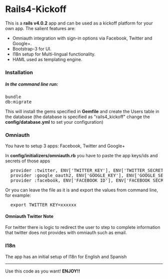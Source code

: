 <h1>Rails4-Kickoff</h1>

<p>This is a <strong>rails v4.0.2</strong> app and can be used as a kickoff platform for your own app. The salient features are:
<ul>
	<li>Omniauth integration with sign-in options via Facebook, Twitter and Google+.</li>
	<li>Bootstrap-3 for UI.</li>
	<li>I18n setup for Multi-lingual functionality.</li>
	<li>HAML used as templating engine.</li>
</ul>

<h3>Installation</h3>

<h5>In the command line run:</h5> 
<pre>
bundle
db:migrate
</pre>

<p>This will install the gems specified in <strong>Gemfile</strong> and create the Users table in the database (the database is specified as "rails4_kickoff" change the <strong>config/database.yml</strong> to set your configuration)</p>

<h3>Omniauth</h3>
<p>You have to setup 3 apps: Facebook, Twitter and Google+</p>
<p>In <strong>config/initializers/omniauth.rb</strong> you have to paste the app keys/ids and secrets of those apps</p>
<pre>
  provider :twitter, ENV['TWITTER_KEY'], ENV['TWITTER_SECRET']
  provider :google_oauth2, ENV['GOOGLE_KEY'], ENV['GOOGLE_SECRET']
  provider :facebook, ENV['FACEBOOK_ID'], ENV['FACEBOOK_SECRET']
</pre>

<p>Or you can leave the file as it is and export the values from command line, for example:</>
<pre>
  export TWITTER_KEY=xxxxxx
</pre>

<h4>Omniauth Twitter Note</h4>
<p>For twitter there is logic to redirect the user to step to complete information that twitter does not provides with omniauth such as email.</p>

<h3>I18n</h3>
<p>The app has an initial setup of I18n for English and Spanish</p>


<hr>
<p>Use this code as you want! <strong>ENJOY!!</strong></p>